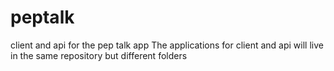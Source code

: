 # peptalk
client and api for the pep talk app
The applications for client and api will live in the same repository but different folders
